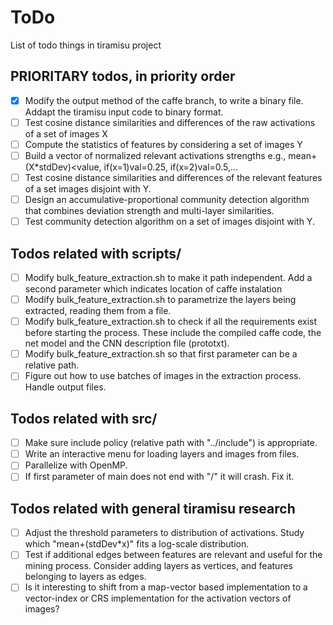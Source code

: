 # ToDo

List of todo things in tiramisu project

## PRIORITARY todos, in priority order

- [x] Modify the output method of the caffe branch, to write a binary file. Addapt the tiramisu input code to binary format.
- [ ] Test cosine distance similarities and differences of the raw activations of a set of images X
- [ ] Compute the statistics of features by considering a set of images Y
- [ ] Build a vector of normalized relevant activations strengths e.g., mean+(X*stdDev)<value, if(x=1)val=0.25, if(x=2)val=0.5,...
- [ ] Test cosine distance similarities and differences of the relevant features of a set images disjoint with Y.
- [ ] Design an accumulative-proportional community detection algorithm that combines deviation strength and multi-layer similarities.
- [ ] Test community detection algorithm on a set of images disjoint with Y.

## Todos related with scripts/

- [ ] Modify bulk_feature_extraction.sh to make it path independent. Add a second parameter which indicates location of caffe instalation
- [ ] Modify bulk_feature_extraction.sh to parametrize the layers being extracted, reading them from a file.
- [ ] Modify bulk_feature_extraction.sh to check if all the requirements exist before starting the process. These include the compiled caffe code, the net model and the CNN description file (prototxt).
- [ ] Modify bulk_feature_extraction.sh so that first parameter can be a relative path.
- [ ] Figure out how to use batches of images in the extraction process. Handle output files.

## Todos related with src/

- [ ] Make sure include policy (relative path with "../include") is appropriate.
- [ ] Write an interactive menu for loading layers and images from files.
- [ ] Parallelize with OpenMP.
- [ ] If first parameter of main does not end with "/" it will crash. Fix it.

## Todos related with general tiramisu research

- [ ] Adjust the threshold parameters to distribution of activations. Study which "mean+(stdDev*x)" fits a log-scale distribution.
- [ ] Test if additional edges between features are relevant and useful for the mining process. Consider adding layers as vertices, and features belonging to layers as edges.
- [ ] Is it interesting to shift from a map-vector based implementation to a vector-index or CRS implementation for the activation vectors of images?
